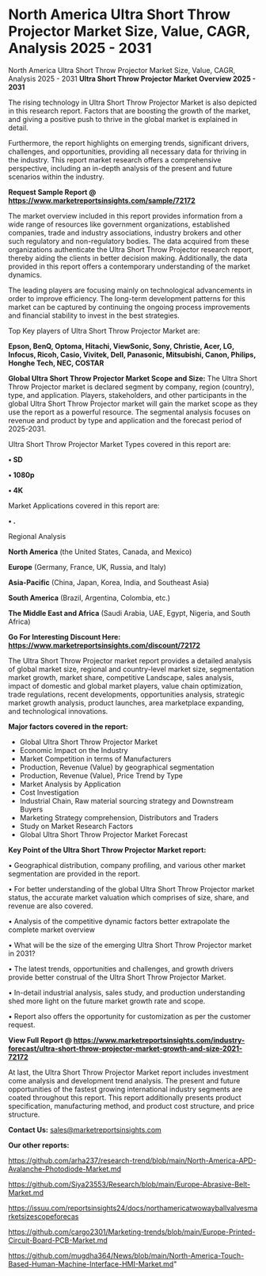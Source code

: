 # North America Ultra Short Throw Projector Market Size, Value, CAGR, Analysis 2025 - 2031
North America Ultra Short Throw Projector Market Size, Value, CAGR, Analysis 2025 - 2031
<Strong> Ultra Short Throw Projector Market Overview 2025 - 2031</strong>

The rising technology in Ultra Short Throw Projector Market is also depicted in this research report. Factors that are boosting the growth of the market, and giving a positive push to thrive in the global market is explained in detail.

Furthermore, the report highlights on emerging trends, significant drivers, challenges, and opportunities, providing all necessary data for thriving in the industry. This report market research offers a comprehensive perspective, including an in-depth analysis of the present and future scenarios within the industry.

<strong>Request Sample Report @ <a href=https://www.marketreportsinsights.com/sample/72172>https://www.marketreportsinsights.com/sample/72172</a></strong>

The market overview included in this report provides information from a wide range of resources like government organizations, established companies, trade and industry associations, industry brokers and other such regulatory and non-regulatory bodies. The data acquired from these organizations authenticate the Ultra Short Throw Projector research report, thereby aiding the clients in better decision making. Additionally, the data provided in this report offers a contemporary understanding of the market dynamics.

The leading players are focusing mainly on technological advancements in order to improve efficiency. The long-term development patterns for this market can be captured by continuing the ongoing process improvements and financial stability to invest in the best strategies.

Top Key players of Ultra Short Throw Projector Market are:

<strong>Epson, BenQ, Optoma, Hitachi, ViewSonic, Sony, Christie, Acer, LG, Infocus, Ricoh, Casio, Vivitek, Dell, Panasonic, Mitsubishi, Canon, Philips, Honghe Tech, NEC, COSTAR</strong>

<strong><b>Global Ultra Short Throw Projector Market Scope and Size:</b></strong>
The Ultra Short Throw Projector market is declared segment by company, region (country), type, and application. Players, stakeholders, and other participants in the global Ultra Short Throw Projector market will gain the market scope as they use the report as a powerful resource. The segmental analysis focuses on revenue and product by type and application and the forecast period of 2025-2031.

Ultra Short Throw Projector Market Types covered in this report are:

<strong>• SD

• 1080p

• 4K</strong>

Market Applications covered in this report are:

<strong>• .</strong> 

Regional Analysis

<strong>North America</strong> (the United States, Canada, and Mexico)

<strong>Europe</strong> (Germany, France, UK, Russia, and Italy)

<strong>Asia-Pacific</strong> (China, Japan, Korea, India, and Southeast Asia)

<strong>South America</strong> (Brazil, Argentina, Colombia, etc.)

<strong>The Middle East and Africa</strong> (Saudi Arabia, UAE, Egypt, Nigeria, and South Africa)

<strong>Go For Interesting Discount Here: <a href=https://www.marketreportsinsights.com/discount/72172>https://www.marketreportsinsights.com/discount/72172</a></strong>

The Ultra Short Throw Projector market report provides a detailed analysis of global market size, regional and country-level market size, segmentation market growth, market share, competitive Landscape, sales analysis, impact of domestic and global market players, value chain optimization, trade regulations, recent developments, opportunities analysis, strategic market growth analysis, product launches, area marketplace expanding, and technological innovations.

<strong><b>Major factors covered in the report:</b></strong>
<ul>
  <li>Global Ultra Short Throw Projector Market </li>
  <li>Economic Impact on the Industry</li>
  <li>Market Competition in terms of Manufacturers</li>
  <li>Production, Revenue (Value) by geographical segmentation</li>
  <li>Production, Revenue (Value), Price Trend by Type</li>
  <li>Market Analysis by Application</li>
  <li>Cost Investigation</li>
  <li>Industrial Chain, Raw material sourcing strategy and Downstream Buyers</li>
  <li>Marketing Strategy comprehension, Distributors and Traders</li>
  <li>Study on Market Research Factors</li>
  <li>Global Ultra Short Throw Projector Market Forecast</li>
</ul>

<strong><b>Key Point of the Ultra Short Throw Projector Market report:</b></strong>

• Geographical distribution, company profiling, and various other market segmentation are provided in the report.

• For better understanding of the global Ultra Short Throw Projector market status, the accurate market valuation which comprises of size, share, and revenue are also covered.

• Analysis of the competitive dynamic factors better extrapolate the complete market overview

• What will be the size of the emerging Ultra Short Throw Projector market in 2031?

• The latest trends, opportunities and challenges, and growth drivers provide better construal of the Ultra Short Throw Projector Market.

• In-detail industrial analysis, sales study, and production understanding shed more light on the future market growth rate and scope.

• Report also offers the opportunity for customization as per the customer request.

<strong><b>View Full Report @ <a href=https://www.marketreportsinsights.com/industry-forecast/ultra-short-throw-projector-market-growth-and-size-2021-72172>https://www.marketreportsinsights.com/industry-forecast/ultra-short-throw-projector-market-growth-and-size-2021-72172</a></b></strong>


At last, the Ultra Short Throw Projector Market report includes investment come analysis and development trend analysis. The present and future opportunities of the fastest growing international industry segments are coated throughout this report. This report additionally presents product specification, manufacturing method, and product cost structure, and price structure.

<strong>Contact Us:</strong>
sales@marketreportsinsights.com

<strong>Our other reports:</strong>

<a href=https://github.com/arha237/research-trend/blob/main/North-America-APD-Avalanche-Photodiode-Market.md>https://github.com/arha237/research-trend/blob/main/North-America-APD-Avalanche-Photodiode-Market.md</a>

<a href=https://github.com/Siya23553/Research/blob/main/Europe-Abrasive-Belt-Market.md>https://github.com/Siya23553/Research/blob/main/Europe-Abrasive-Belt-Market.md</a>

<a href=https://issuu.com/reportsinsights24/docs/northamericatwowayballvalvesmarketsizescopeforecas>https://issuu.com/reportsinsights24/docs/northamericatwowayballvalvesmarketsizescopeforecas</a>

<a href=https://github.com/cargo2301/Marketing-trends/blob/main/Europe-Printed-Circuit-Board-PCB-Market.md>https://github.com/cargo2301/Marketing-trends/blob/main/Europe-Printed-Circuit-Board-PCB-Market.md</a>

<a href=https://github.com/mugdha364/News/blob/main/North-America-Touch-Based-Human-Machine-Interface-HMI-Market.md>https://github.com/mugdha364/News/blob/main/North-America-Touch-Based-Human-Machine-Interface-HMI-Market.md</a>"
